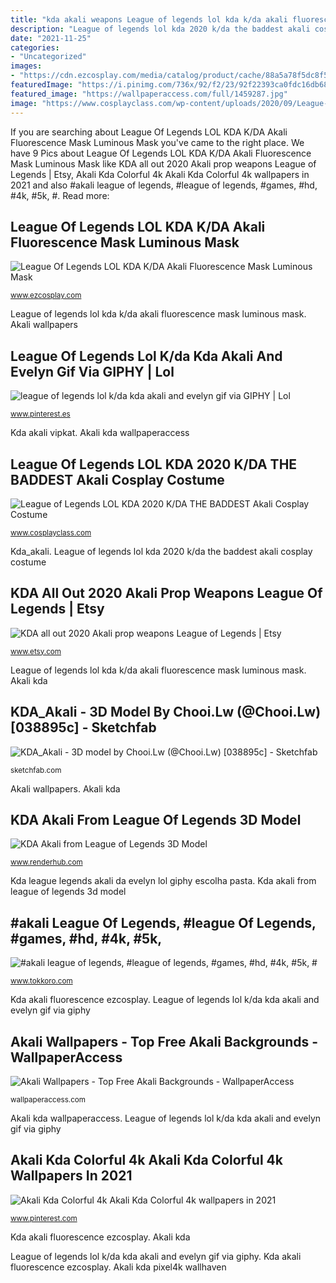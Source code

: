 ```yaml
---
title: "kda akali weapons League of legends lol kda k/da akali fluorescence mask luminous mask"
description: "League of legends lol kda 2020 k/da the baddest akali cosplay costume"
date: "2021-11-25"
categories:
- "Uncategorized"
images:
- "https://cdn.ezcosplay.com/media/catalog/product/cache/88a5a78f5dc8f5fb801e9020fd0d9592/l/e/league_of_legends_lol_kda_akali_fluorescence_mask_luminous_mask_cosplay_accessory_prop.jpg"
featuredImage: "https://i.pinimg.com/736x/92/f2/23/92f22393ca0fdc16db682529ebd8f3be.jpg"
featured_image: "https://wallpaperaccess.com/full/1459287.jpg"
image: "https://www.cosplayclass.com/wp-content/uploads/2020/09/League-of-Legends-LOL-KDA-2020-KDA-THE-BADDEST-Akali-Cosplay-Costume-1.jpg"
---
```


If you are searching about League Of Legends LOL KDA K/DA Akali Fluorescence Mask Luminous Mask you've came to the right place. We have 9 Pics about League Of Legends LOL KDA K/DA Akali Fluorescence Mask Luminous Mask like KDA all out 2020 Akali prop weapons League of Legends | Etsy, Akali Kda Colorful 4k Akali Kda Colorful 4k wallpapers in 2021 and also #akali league of legends, #league of legends, #games, #hd, #4k, #5k, #. Read more:

## League Of Legends LOL KDA K/DA Akali Fluorescence Mask Luminous Mask

![League Of Legends LOL KDA K/DA Akali Fluorescence Mask Luminous Mask](https://cdn.ezcosplay.com/media/catalog/product/cache/88a5a78f5dc8f5fb801e9020fd0d9592/l/e/league_of_legends_lol_kda_akali_fluorescence_mask_luminous_mask_cosplay_accessory_prop.jpg "Akali kda pixel4k wallhaven")

<small>www.ezcosplay.com</small>

League of legends lol kda k/da akali fluorescence mask luminous mask. Akali wallpapers

## League Of Legends Lol K/da Kda Akali And Evelyn Gif Via GIPHY | Lol

![league of legends lol k/da kda akali and evelyn gif via GIPHY | Lol](https://i.pinimg.com/736x/92/f2/23/92f22393ca0fdc16db682529ebd8f3be.jpg "Sketchfab kda")

<small>www.pinterest.es</small>

Kda akali vipkat. Akali kda wallpaperaccess

## League Of Legends LOL KDA 2020 K/DA THE BADDEST Akali Cosplay Costume

![League of Legends LOL KDA 2020 K/DA THE BADDEST Akali Cosplay Costume](https://www.cosplayclass.com/wp-content/uploads/2020/09/League-of-Legends-LOL-KDA-2020-KDA-THE-BADDEST-Akali-Cosplay-Costume-1.jpg "Kda akali fluorescence ezcosplay")

<small>www.cosplayclass.com</small>

Kda_akali. League of legends lol kda 2020 k/da the baddest akali cosplay costume

## KDA All Out 2020 Akali Prop Weapons League Of Legends | Etsy

![KDA all out 2020 Akali prop weapons League of Legends | Etsy](https://i.etsystatic.com/15811667/r/il/f44750/2665947349/il_300x300.2665947349_qcbp.jpg "Akali kda wallpaperaccess")

<small>www.etsy.com</small>

League of legends lol kda k/da akali fluorescence mask luminous mask. Akali kda

## KDA_Akali - 3D Model By Chooi.Lw (@Chooi.Lw) [038895c] - Sketchfab

![KDA_Akali - 3D model by Chooi.Lw (@Chooi.Lw) [038895c] - Sketchfab](https://media.sketchfab.com/models/038895c49eee4b5ea2890a5f844c2edd/thumbnails/a0cdef45540f477086522d39178a9154/e239ed90ced84702b97a75169f413874.jpeg "Akali kda pixel4k wallhaven")

<small>sketchfab.com</small>

Akali wallpapers. Akali kda

## KDA Akali From League Of Legends 3D Model

![KDA Akali from League of Legends 3D Model](https://www.renderhub.com/vipkat/kda-akail-from-league-of-legends/kda-akail-from-league-of-legends-01.jpg "Akali kda wallpaperaccess")

<small>www.renderhub.com</small>

Kda league legends akali da evelyn lol giphy escolha pasta. Kda akali from league of legends 3d model

## #akali League Of Legends, #league Of Legends, #games, #hd, #4k, #5k, #

![#akali league of legends, #league of legends, #games, #hd, #4k, #5k, #](http://www.tokkoro.com/picsup/5031250-akali-league-of-legends-league-of-legends-games-hd-4k-5k-deviantart.jpg "Kda_akali")

<small>www.tokkoro.com</small>

Kda akali fluorescence ezcosplay. League of legends lol k/da kda akali and evelyn gif via giphy

## Akali Wallpapers - Top Free Akali Backgrounds - WallpaperAccess

![Akali Wallpapers - Top Free Akali Backgrounds - WallpaperAccess](https://wallpaperaccess.com/full/1459287.jpg "Akali kda colorful 4k akali kda colorful 4k wallpapers in 2021")

<small>wallpaperaccess.com</small>

Akali kda wallpaperaccess. League of legends lol k/da kda akali and evelyn gif via giphy

## Akali Kda Colorful 4k Akali Kda Colorful 4k Wallpapers In 2021

![Akali Kda Colorful 4k Akali Kda Colorful 4k wallpapers in 2021](https://i.pinimg.com/originals/4b/43/40/4b4340595fa2d1b8195430dd3873420d.jpg "Kda league legends akali da evelyn lol giphy escolha pasta")

<small>www.pinterest.com</small>

Kda akali fluorescence ezcosplay. Akali kda

League of legends lol k/da kda akali and evelyn gif via giphy. Kda akali fluorescence ezcosplay. Akali kda pixel4k wallhaven
